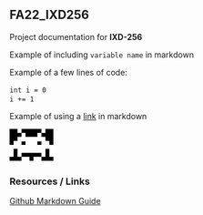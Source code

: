 ## FA22_IXD256

Project documentation for **IXD-256**

Example of including `variable name` in markdown

Example of a few lines of code:
```
int i = 0
i += 1
```

Example of using a [link](http://wwww.google.com) in markdown

![example of an image](https://github.com/pa-nik/FA22_IXD256/blob/main/invader.png)

### Resources / Links

[Github Markdown Guide](https://docs.github.com/en/get-started/writing-on-github/getting-started-with-writing-and-formatting-on-github/basic-writing-and-formatting-syntax)
